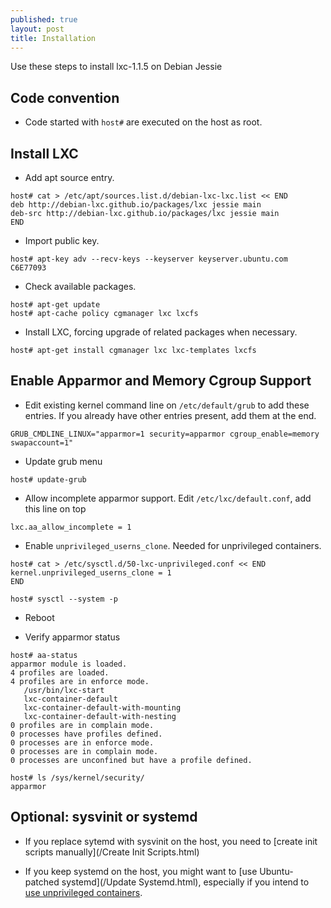 ```yaml
---
published: true
layout: post
title: Installation
---
```


Use these steps to install lxc-1.1.5 on Debian Jessie

## Code convention

- Code started with ``host#`` are executed on the host as root. 

## Install LXC

- Add apt source entry.

```
host# cat > /etc/apt/sources.list.d/debian-lxc-lxc.list << END
deb http://debian-lxc.github.io/packages/lxc jessie main
deb-src http://debian-lxc.github.io/packages/lxc jessie main
END
```

- Import public key.

```
host# apt-key adv --recv-keys --keyserver keyserver.ubuntu.com C6E77093
```

- Check available packages.

```
host# apt-get update
host# apt-cache policy cgmanager lxc lxcfs 
```

- Install LXC, forcing upgrade of related packages when necessary. 

```
host# apt-get install cgmanager lxc lxc-templates lxcfs
```

## Enable Apparmor and Memory Cgroup Support

- Edit existing kernel command line on ``/etc/default/grub`` to add these entries. If you already have other entries present, add them at the end.

```
GRUB_CMDLINE_LINUX="apparmor=1 security=apparmor cgroup_enable=memory swapaccount=1"
```

- Update grub menu

```
host# update-grub
```

- Allow incomplete apparmor support. Edit ``/etc/lxc/default.conf``, add this line on top

```
lxc.aa_allow_incomplete = 1
```

- Enable ``unprivileged_userns_clone``. Needed for unprivileged containers.

```
host# cat > /etc/sysctl.d/50-lxc-unprivileged.conf << END
kernel.unprivileged_userns_clone = 1
END

host# sysctl --system -p
```

- Reboot

- Verify apparmor status

```
host# aa-status
apparmor module is loaded.
4 profiles are loaded.
4 profiles are in enforce mode.
   /usr/bin/lxc-start
   lxc-container-default
   lxc-container-default-with-mounting
   lxc-container-default-with-nesting
0 profiles are in complain mode.
0 processes have profiles defined.
0 processes are in enforce mode.
0 processes are in complain mode.
0 processes are unconfined but have a profile defined.

host# ls /sys/kernel/security/
apparmor
```

## Optional: sysvinit or systemd

- If you replace sytemd with sysvinit on the host, you need to [create init scripts manually](/Create Init Scripts.html)

- If you keep systemd on the host, you might want to [use Ubuntu-patched systemd](/Update Systemd.html), especially if you intend to [use unprivileged containers](/Create%20Unprivileged%20Jessie%20Container.html).

